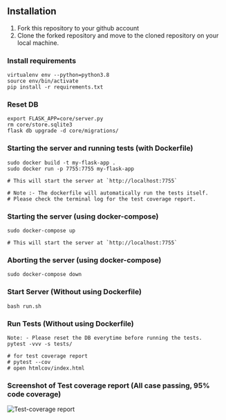 
## Installation

1. Fork this repository to your github account
2. Clone the forked repository and move to the cloned repository on your local machine.

### Install requirements

```
virtualenv env --python=python3.8
source env/bin/activate
pip install -r requirements.txt
```
### Reset DB

```
export FLASK_APP=core/server.py
rm core/store.sqlite3
flask db upgrade -d core/migrations/
```

### Starting the server and running tests (with Dockerfile)

```
sudo docker build -t my-flask-app .
sudo docker run -p 7755:7755 my-flask-app

# This will start the server at `http://localhost:7755`

# Note :- The dockerfile will automatically run the tests itself. 
# Please check the terminal log for the test coverage report.
```

### Starting the server (using docker-compose)

```
sudo docker-compose up

# This will start the server at `http://localhost:7755`
```

### Aborting the server (using docker-compose)

```
sudo docker-compose down
```

### Start Server (Without using Dockerfile)

```
bash run.sh
```
### Run Tests (Without using Dockerfile)

```
Note: - Please reset the DB everytime before running the tests.
pytest -vvv -s tests/

# for test coverage report
# pytest --cov
# open htmlcov/index.html
```

### Screenshot of Test coverage report (All case passing, 95% code coverage)

![Test-coverage report](https://drive.google.com/uc?id=1234567890abcdefghijklmnopqrstuvwxyz)

